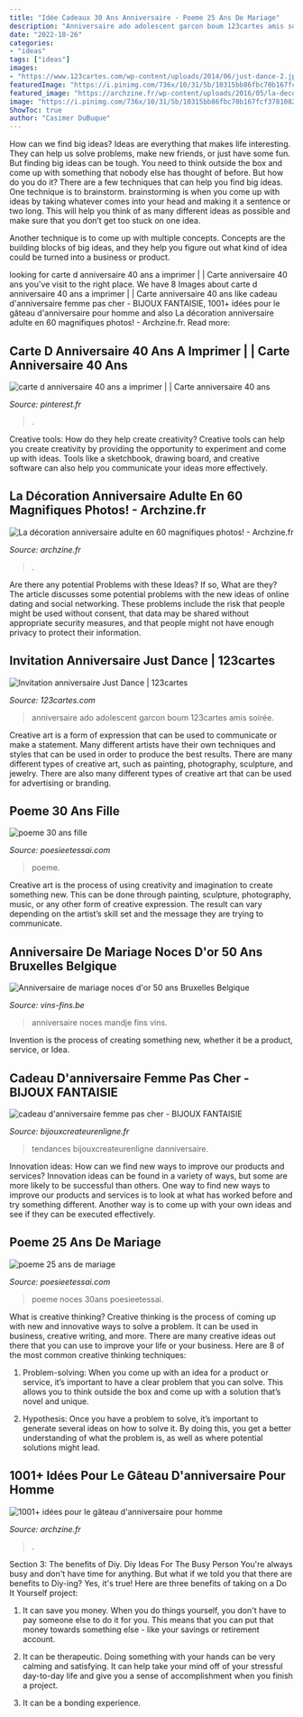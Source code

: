 ```yaml
---
title: "Idée Cadeaux 30 Ans Anniversaire - Poeme 25 Ans De Mariage"
description: "Anniversaire ado adolescent garcon boum 123cartes amis soirée"
date: "2022-10-26"
categories:
- "ideas"
tags: ["ideas"]
images:
- "https://www.123cartes.com/wp-content/uploads/2014/06/just-dance-2.jpg"
featuredImage: "https://i.pinimg.com/736x/10/31/5b/10315bb86fbc70b167fcf378108252a5.jpg"
featured_image: "https://archzine.fr/wp-content/uploads/2016/05/la-deco-de-table-anniversaire-decoration-anniversaire-enfant-doree.jpg"
image: "https://i.pinimg.com/736x/10/31/5b/10315bb86fbc70b167fcf378108252a5.jpg"
ShowToc: true
author: "Casimer DuBuque"
---
```



How can we find big ideas?
Ideas are everything that makes life interesting. They can help us solve problems, make new friends, or just have some fun. But finding big ideas can be tough. You need to think outside the box and come up with something that nobody else has thought of before. But how do you do it? There are a few techniques that can help you find big ideas. 
One technique is to brainstorm. brainstorming is when you come up with ideas by taking whatever comes into your head and making it a sentence or two long. This will help you think of as many different ideas as possible and make sure that you don’t get too stuck on one idea. 

Another technique is to come up with multiple concepts. Concepts are the building blocks of big ideas, and they help you figure out what kind of idea could be turned into a business or product.

	

		
looking for carte d anniversaire 40 ans a imprimer | | Carte anniversaire 40 ans you've visit to the right place. We have 8 Images about carte d anniversaire 40 ans a imprimer | | Carte anniversaire 40 ans like cadeau d&#039;anniversaire femme pas cher - BIJOUX FANTAISIE, 1001+ idées pour le gâteau d&#039;anniversaire pour homme and also La décoration anniversaire adulte en 60 magnifiques photos! - Archzine.fr. Read more:
		
    
## Carte D Anniversaire 40 Ans A Imprimer | | Carte Anniversaire 40 Ans

<img loading=lazy src="https://i.pinimg.com/736x/10/31/5b/10315bb86fbc70b167fcf378108252a5.jpg" onerror="this.onerror=null;this.src='https://tse2.mm.bing.net/th?id=OIP.f4WkWHL5RAIbZPaX9RwpNwAAAA&amp;pid=15.1';" alt="carte d anniversaire 40 ans a imprimer | | Carte anniversaire 40 ans">

_Source: pinterest.fr_

>. 

	

Creative tools: How do they help create creativity?
Creative tools can help you create creativity by providing the opportunity to experiment and come up with ideas. Tools like a sketchbook, drawing board, and creative software can also help you communicate your ideas more effectively.

    
## La Décoration Anniversaire Adulte En 60 Magnifiques Photos! - Archzine.fr

<img loading=lazy src="https://archzine.fr/wp-content/uploads/2016/05/la-deco-de-table-anniversaire-decoration-anniversaire-enfant-doree.jpg" onerror="this.onerror=null;this.src='https://tse1.mm.bing.net/th?id=OIP.IpPBKkc-Wn0EH9yIjssM1wHaLH&amp;pid=15.1';" alt="La décoration anniversaire adulte en 60 magnifiques photos! - Archzine.fr">

_Source: archzine.fr_

>. 

	

Are there any potential Problems with these Ideas? If so, What are they?
The article discusses some potential problems with the new ideas of online dating and social networking. These problems include the risk that people might be used without consent, that data may be shared without appropriate security measures, and that people might not have enough privacy to protect their information.

    
## Invitation Anniversaire Just Dance | 123cartes

<img loading=lazy src="https://www.123cartes.com/wp-content/uploads/2014/06/just-dance-2.jpg" onerror="this.onerror=null;this.src='https://tse1.mm.bing.net/th?id=OIP.7Pse7GR0zRwa7qdxQHXEoQHaE5&amp;pid=15.1';" alt="Invitation anniversaire Just Dance | 123cartes">

_Source: 123cartes.com_

>anniversaire ado adolescent garcon boum 123cartes amis soirée. 

	

Creative art is a form of expression that can be used to communicate or make a statement. Many different artists have their own techniques and styles that can be used in order to produce the best results. There are many different types of creative art, such as painting, photography, sculpture, and jewelry. There are also many different types of creative art that can be used for advertising or branding.

    
## Poeme 30 Ans Fille

<img loading=lazy src="http://www.poesieetessai.com/images/poeme-30-ans-fille_5.jpg" onerror="this.onerror=null;this.src='https://tse1.mm.bing.net/th?id=OIP.PaQfqIII6vofkrHrjhKJqQHaFM&amp;pid=15.1';" alt="poeme 30 ans fille">

_Source: poesieetessai.com_

>poeme. 

	

Creative art is the process of using creativity and imagination to create something new. This can be done through painting, sculpture, photography, music, or any other form of creative expression. The result can vary depending on the artist’s skill set and the message they are trying to communicate.

    
## Anniversaire De Mariage Noces D&#039;or 50 Ans Bruxelles Belgique

<img loading=lazy src="https://www.vins-fins.be/2040-thickbox_default/50-ans-de-mariage.jpg" onerror="this.onerror=null;this.src='https://tse4.mm.bing.net/th?id=OIP.ycSYzxtD6H5kzBVzpoM8TQHaHa&amp;pid=15.1';" alt="Anniversaire de mariage noces d&#039;or 50 ans Bruxelles Belgique">

_Source: vins-fins.be_

>anniversaire noces mandje fins vins. 

	

Invention is the process of creating something new, whether it be a product, service, or Idea.

    
## Cadeau D&#039;anniversaire Femme Pas Cher - BIJOUX FANTAISIE

<img loading=lazy src="https://bijouxcreateurenligne.fr/wp-content/uploads/2017/11/Cadeau-danniversaire-femme-pas-cher-800x798.jpg" onerror="this.onerror=null;this.src='https://tse3.mm.bing.net/th?id=OIP.Av4Id849-HYZVDcopCvt3gHaHY&amp;pid=15.1';" alt="cadeau d&#039;anniversaire femme pas cher - BIJOUX FANTAISIE">

_Source: bijouxcreateurenligne.fr_

>tendances bijouxcreateurenligne danniversaire. 

	

Innovation ideas: How can we find new ways to improve our products and services?
Innovation ideas can be found in a variety of ways, but some are more likely to be successful than others. One way to find new ways to improve our products and services is to look at what has worked before and try something different. Another way is to come up with your own ideas and see if they can be executed effectively.

    
## Poeme 25 Ans De Mariage

<img loading=lazy src="http://www.poesieetessai.com/images/poeme-25-ans-de-mariage_3.jpg" onerror="this.onerror=null;this.src='https://tse4.mm.bing.net/th?id=OIP.buCGj3WCu_oB4kstS-_GigHaJp&amp;pid=15.1';" alt="poeme 25 ans de mariage">

_Source: poesieetessai.com_

>poeme noces 30ans poesieetessai. 

	

What is creative thinking?
Creative thinking is the process of coming up with new and innovative ways to solve a problem. It can be used in business, creative writing, and more. There are many creative ideas out there that you can use to improve your life or your business. Here are 8 of the most common creative thinking techniques:
1. Problem-solving: When you come up with an idea for a product or service, it’s important to have a clear problem that you can solve. This allows you to think outside the box and come up with a solution that’s novel and unique.

2. Hypothesis: Once you have a problem to solve, it’s important to generate several ideas on how to solve it. By doing this, you get a better understanding of what the problem is, as well as where potential solutions might lead.

    
## 1001+ Idées Pour Le Gâteau D&#039;anniversaire Pour Homme

<img loading=lazy src="https://archzine.fr/wp-content/uploads/2017/04/idée-gâteau-d-anniversaire-gateau-original-anniversaire-cool.jpg" onerror="this.onerror=null;this.src='https://tse2.mm.bing.net/th?id=OIP.FEJDtWXSmugeJ1XGeHdtJgHaLD&amp;pid=15.1';" alt="1001+ idées pour le gâteau d&#039;anniversaire pour homme">

_Source: archzine.fr_

>. 

	

Section 3: The benefits of Diy.
Diy Ideas For The Busy Person
You're always busy and don't have time for anything. But what if we told you that there are benefits to Diy-ing? Yes, it's true! Here are three benefits of taking on a Do It Yourself project:

1. It can save you money. When you do things yourself, you don't have to pay someone else to do it for you. This means that you can put that money towards something else - like your savings or retirement account.

2. It can be therapeutic. Doing something with your hands can be very calming and satisfying. It can help take your mind off of your stressful day-to-day life and give you a sense of accomplishment when you finish a project.

3. It can be a bonding experience.

